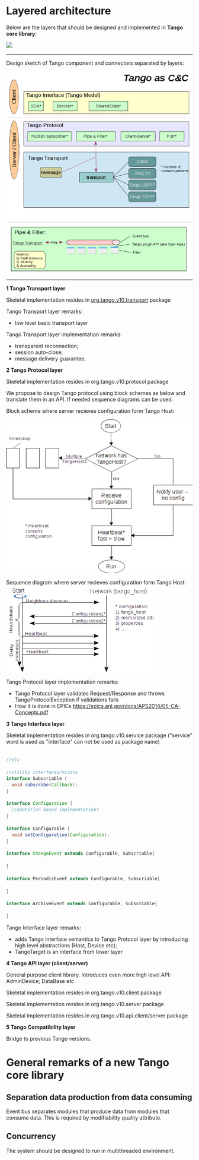 # Layered architecture

Below are the layers that should be designed and implemented in **Tango core library**:

![](images/layers.png)

---


Design sketch of Tango component and connectors separated by layers:

![](images/Tango_as_CandC.png)

---


**1 Tango Transport layer**

Skeletal implementation resides in [org.tango.v10.transport](#src/main/java/org/tango/v10/transport) package

Tango Transport layer remarks:

- low level basic transport layer

Tango Transport layer implementation remarks:

- transparent reconnection;
- session auto-close;
- message delivery guarantee.

**2 Tango Protocol layer**

Skeletal implementation resides in org.tango.v10.protocol package

We propose to design Tango protocol using block schemes as below and translate them in an API. If needed sequence diagrams can be used.

Block scheme where server recieves configuration form Tango Host:

![](images/server_start_block_sch.png)

Sequence diagram where server recieves configuration form Tango Host:
![](images/sequence_diagr_server_start.png)


Tango Protocol layer implementation remarks:

- Tango Protocol layer validates Request/Response and throws TangoProtocolException if validations fails
- How it is done in EPICs https://epics.anl.gov/docs/APS2014/05-CA-Concepts.pdf



**3 Tango Interface layer**

Skeletal implementation resides in org.tango.v10.service package  ("service" word is used as "interface" can not be used as package name)

```java

//etc

//utility interfaces/mixins
interface Subscriable {
  void subscribe(Callback);
}

interface Configuration {
  //anotation based implementations
}

interface Configurable {
  void setConfiguration(Configuration);
}

interface ChangeEvent extends Configurable, Subscriable{
  
}

interface PeriodicEvent extends Configurable, Subscriable{
  
}

interface ArchiveEvent extends Configurable, Subscriable{
  
}
```

Tango Interface layer remarks:

- adds Tango interface semantics to Tango Protocol layer by introducing high level abstractions (Host, Device etc);
- TangoTarget is an interface from lower layer


**4 Tango API layer (client/server)**

General purpose client library. Introduces even more high level API: AdminDevice; DataBase etc

Skeletal implementation resides in org.tango.v10.client package

Skeletal implementation resides in org.tango.v10.server package

Skeletal implementation resides in org.tango.v10.api.client/server package


**5 Tango Compatibility layer**

Bridge to previous Tango versions.


# General remarks of a new Tango core library

## Separation data production from data consuming
 
Event bus separates modules that produce data from modules that consume data. This is required by modifiability quality attribute.

## Concurrency

The system should be designed to run in multithreaded environment.
